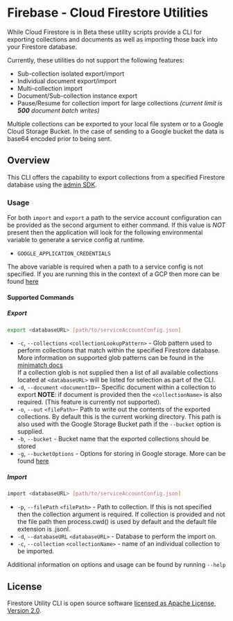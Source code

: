 # Firebase - Cloud Firestore Utilities

While Cloud Firestore is in Beta these utility scripts provide a CLI for exporting collections and documents as well as importing those back into your Firestore database.

Currently, these utilities do not support the following features:

- Sub-collection isolated export/import
- Individual document export/import
- Multi-collection import
- Document/Sub-collection instance export
- Pause/Resume for collection import for large collections _(current limit is **500** document batch writes)_

Multiple collections can be exported to your local file system or to a Google Cloud Storage Bucket. In the case of sending to a Google bucket the data is base64 encoded prior to being sent.

## Overview

This CLI offers the capability to export collections from a specified Firestore database using the [admin SDK](https://firebase.google.com/docs/admin/setup).

### Usage

For both `import` and `export` a path to the service account configuration can be provided as the second argument to either command. If this value is _NOT_ present then the application will look for the following environmental variable to generate a service config at runtime.

- `GOOGLE_APPLICATION_CREDENTIALS`

The above variable is required when a path to a service config is not specified. If you are running this in the context of a GCP then more can be found [here](https://cloud.google.com/docs/authentication/production)

#### Supported Commands

##### Export

```sh
export <databaseURL> [path/to/serviceAccountConfig.json]
```

- `-c`, `--collections` `<collectionLookupPattern>` - Glob pattern used to perform collections that match within the specified Firestore database. More information on supported glob patterns can be found in the [minimatch docs](https://github.com/isaacs/minimatch)<br />
  If a collection glob is not supplied then a list of all available collections located at `<databaseURL>` will be listed for selection as part of the CLI.
- `-d`, `--document` `<documentID>`- Specific document within a collection to export **NOTE**: if document is provided then the `<collectionName>` is also required. (This feature is currently not supported).
- `-o`, `--out` `<filePath>`- Path to write out the contents of the exported collections. By default this is the current working directory. This path is also used with the Google Storage Bucket path if the `--bucket` option is supplied.
- `-b`, `--bucket` - Bucket name that the exported collections should be stored
- `-g`, `--bucketOptions` - Options for storing in Google storage. More can be found [here](https://cloud.google.com/nodejs/docs/reference/storage/1.7.x/File#createWriteStream)

##### Import

```sh
import <databaseURL> [path/to/serviceAccountConfig.json]
```

- `-p`, `--filePath` `<filePath>` - Path to collection. If this is not specified then the collection argument is required. If collection is provided and not the file path then process.cwd() is used by default and the default file extension is .jsonl.
- `-d`, `--databaseURL` `<databaseURL>` - Database to perform the import on.
- `-c`, `--collection` `<collectionName>` - name of an individual collection to be imported.

Additional information on options and usage can be found by running `--help`

## License

Firestore Utility CLI is open source software [licensed as Apache License, Version 2.0](https://github.com/fanai-inc/firestore-utils/blob/develop/LICENSE.md).
